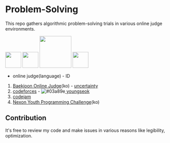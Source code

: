 # Problem-Solving

This repo gathers algorithmic problem-solving trials in various online judge environments.

<div name="logo">
<img src = "https://d2gd6pc034wcta.cloudfront.net/images/logo@2x.png" height = "50">
<img src = "https://st.codeforces.com/s/75305/images/codeforces-logo-with-telegram.png" height = "50">
<img src = "https://storage.googleapis.com/gweb-uniblog-publish-prod/images/codejamlogo_XsEJBSX.max-1000x1000.png" height = "100">
<img src = "https://www.nypc.co.kr/resources/Images/common/logo.gif;jsessionid=8CE9A30F415BC306DFCFDA3B8761D80A" height = "50">
</div>

* online judge(language) - ID

1. [Baekjoon Online Judge](https://acmicpc.net)(ko) - [uncertainty](https://www.acmicpc.net/user/uncertainty)
2. [codeforces](https://codeforces.com) - ![#03a89e](https://placehold.it/15/03a89e/000000?text=+)[ youngseok](https://codeforces.com/profile/youngseok)
3. [codejam](https://code.google.com/codejam/)
4. [Nexon Youth Programming Challenge](https://nypc.co.kr)(ko)

## Contribution

It's free to review my code and make issues in various reasons like legibility, optimization.